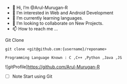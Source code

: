 - 👋 Hi, I’m @Arul-Murugan-R
- 👀 I’m interested in Web and Android Development 
- 🌱 I’m currently learning languages.
- 💞️ I’m looking to collaborate on New Projects.
- 📫 How to reach me ...


Git Clone
```
git clone <git@github.com:{username}/reponame>
```

```
Programming Language Known : C ,C++ ,Python ,Java ,JS 
```

![gitProfile]https://github.com/Arul-Murugan-R

  - [ ] Note Start using Git
<!---
Arul-Murugan-R/Arul-Murugan-R is a ✨ special ✨ repository because its `README.md` (this file) appears on your GitHub profile.
You can click the Preview link to take a look at your changes.
--->
